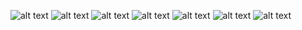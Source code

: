 ![alt text](Screenshot_1728941484.png) ![alt text](Screenshot_1728941494.png) ![alt text](Screenshot_1728941499.png) ![alt text](Screenshot_1728941503.png) ![alt text](Screenshot_1728941505.png) ![alt text](Screenshot_1728941518.png) ![alt text](Screenshot_1728941524.png)